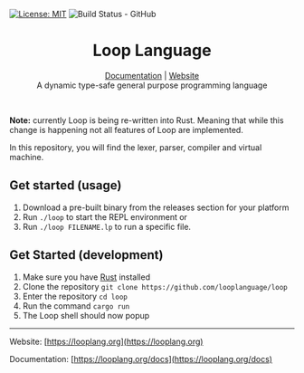 [![License: MIT](https://img.shields.io/badge/License-MIT-yellow.svg)](https://opensource.org/licenses/MIT)
![Build Status - GitHub](https://github.com/looplanguage/loop/workflows/CI/badge.svg)

<h1 align="center">Loop Language</h1>
    <p align="center">
        <a href="https://looplang.org/docs">Documentation</a> |
        <a href="https://looplang.org/">Website</a><br>
    A dynamic type-safe general purpose programming language
    </p>
<br>

**Note:** currently Loop is being re-written into Rust. Meaning that while this
change is happening not all features of Loop are implemented.

In this repository, you will find the lexer, parser, compiler and virtual
machine.<br>

## Get started (usage)

1. Download a pre-built binary from the releases section for your platform
2. Run `./loop` to start the REPL environment or
3. Run `./loop FILENAME.lp` to run a specific file.

## Get Started (development)

1. Make sure you have [Rust](https://www.rust-lang.org/) installed
2. Clone the repository `git clone https://github.com/looplanguage/loop`
3. Enter the repository `cd loop`
4. Run the command `cargo run`
5. The Loop shell should now popup

---

Website: [https://looplang.org](https://looplang.org)

Documentation: [https://looplang.org/docs](https://looplang.org/docs)
